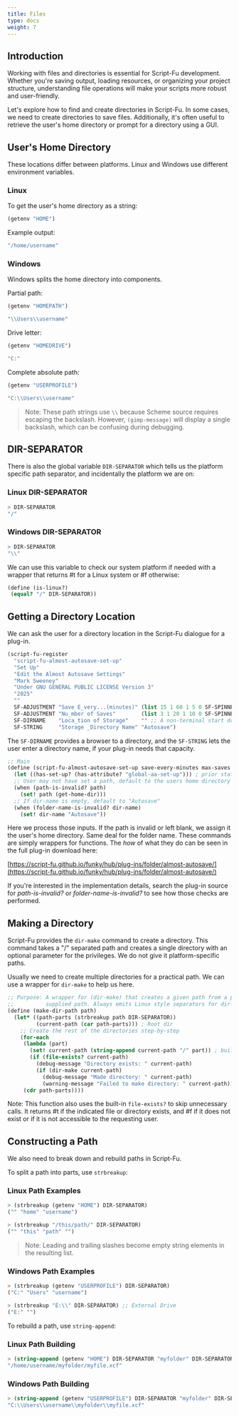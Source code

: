 ```yaml
---
title: Files
type: docs
weight: 7
---
```


## Introduction

Working with files and directories is essential for Script-Fu development. Whether you're saving output, loading resources, or organizing your project structure, understanding file operations will make your scripts more robust and user-friendly.

Let's explore how to find and create directories in Script-Fu. In some cases, we need to create directories to save files. Additionally, it's often useful to retrieve the user's home directory or prompt for a directory using a GUI.

## User's Home Directory

These locations differ between platforms. Linux and Windows use different environment variables.

### Linux

To get the user's home directory as a string:

```scheme
(getenv "HOME")
```

Example output:

```scheme
"/home/username"
```

### Windows

Windows splits the home directory into components.

Partial path:

```scheme
(getenv "HOMEPATH")
```

```scheme
"\\Users\\username"
```

Drive letter:

```scheme
(getenv "HOMEDRIVE")
```

```scheme
"C:"
```

Complete absolute path:

```scheme
(getenv "USERPROFILE")
```

```scheme
"C:\\Users\\username"
```

> Note: These path strings use `\\` because Scheme source requires escaping the backslash. However, `(gimp-message)` will display a single backslash, which can be confusing during debugging.

## DIR-SEPARATOR

There is also the global variable ```DIR-SEPARATOR``` which tells us the platform specific path separator, and incidentally the platform we are on:

### Linux DIR-SEPARATOR

```scheme
> DIR-SEPARATOR
"/"
```

### Windows DIR-SEPARATOR

```scheme
> DIR-SEPARATOR
"\\"
```

We can use this variable to check our system platform if needed with a wrapper that returns #t for a Linux system or #f otherwise:
```scheme
(define (is-linux?)
 (equal? "/" DIR-SEPARATOR))
```

## Getting a Directory Location

We can ask the user for a directory location in the Script-Fu dialogue for a plug-in.

```scheme
(script-fu-register
  "script-fu-almost-autosave-set-up"
  "Set Up"
  "Edit the Almost Autosave Settings"
  "Mark Sweeney"
  "Under GNU GENERAL PUBLIC LICENSE Version 3"
  "2025"
  ""
  SF-ADJUSTMENT "Save E_very...(minutes)" (list 15 1 60 1 5 0 SF-SPINNER)
  SF-ADJUSTMENT "Nu_mber of Saves"        (list 3 1 20 1 10 0 SF-SPINNER)
  SF-DIRNAME    "Loca_tion of Storage"    "" ;; A non-terminal start does not allow a function call here
  SF-STRING     "Storage _Directory Name" "Autosave")
```

The ```SF-DIRNAME``` provides a browser to a directory, and the ```SF-STRING``` lets the user enter a directory name, if your plug-in needs that capacity.

```scheme
;; Main
(define (script-fu-almost-autosave-set-up save-every-minutes max-saves path dir-name)
  (let ((has-set-up? (has-attribute? "global-aa-set-up"))) ; prior state
  ;; User may not have set a path, default to the users home directory
  (when (path-is-invalid? path)
    (set! path (get-home-dir)))
  ;; If dir-name is empty, default to "Autosave"
  (when (folder-name-is-invalid? dir-name)
    (set! dir-name "Autosave"))
```

Here we process those inputs. If the path is invalid or left blank, we assign it the user's home directory. Same deal for the folder name. These commands are simply wrappers for functions. The _how_ of what they do can be seen in the full plug-in download here:

[https://script-fu.github.io/funky/hub/plug-ins/folder/almost-autosave/](https://script-fu.github.io/funky/hub/plug-ins/folder/almost-autosave/)

If you're interested in the implementation details, search the plug-in source for _path-is-invalid?_ or _folder-name-is-invalid?_ to see how those checks are performed.

## Making a Directory

Script-Fu provides the ```dir-make``` command to create a directory. This command takes a "/" separated path and creates a single directory with an optional parameter for the privileges. We do not give it platform-specific paths.

Usually we need to create multiple directories for a practical path. We can use a wrapper for ```dir-make``` to help us here.

```scheme
;; Purpose: A wrapper for (dir-make) that creates a given path from a platform
;;          supplied path. Always emits Linux style separators for dir-make.
(define (make-dir-path path)
  (let* ((path-parts (strbreakup path DIR-SEPARATOR))
         (current-path (car path-parts))) ; Root dir
    ;; Create the rest of the directories step-by-step
    (for-each
     (lambda (part)
       (set! current-path (string-append current-path "/" part)) ; build the path
       (if (file-exists? current-path)
         (debug-message "Directory exists: " current-path)
         (if (dir-make current-path)
           (debug-message "Made directory: " current-path)
           (warning-message "Failed to make directory: " current-path))))
     (cdr path-parts))))
```

Note: This function also uses the built-in ```file-exists?``` to skip unnecessary calls. It returns #t if the indicated file or directory exists, and #f if it does not exist or if it is not accessible to the requesting user.

## Constructing a Path

We also need to break down and rebuild paths in Script-Fu.

To split a path into parts, use ```strbreakup```:

### Linux Path Examples

```scheme
> (strbreakup (getenv "HOME") DIR-SEPARATOR)
("" "home" "username")

> (strbreakup "/this/path/" DIR-SEPARATOR)
("" "this" "path" "")
```

> Note: Leading and trailing slashes become empty string elements in the resulting list.

### Windows Path Examples

```scheme
> (strbreakup (getenv "USERPROFILE") DIR-SEPARATOR)
("C:" "Users" "username")

> (strbreakup "E:\\" DIR-SEPARATOR) ;; External Drive
("E:" "")
```

To rebuild a path, use ```string-append```:

### Linux Path Building

```scheme
> (string-append (getenv "HOME") DIR-SEPARATOR "myfolder" DIR-SEPARATOR "myfile.xcf")
"/home/username/myfolder/myfile.xcf"
```

### Windows Path Building

```scheme
> (string-append (getenv "USERPROFILE") DIR-SEPARATOR "myfolder" DIR-SEPARATOR "myfile.xcf")
"C:\\Users\\username\\myfolder\\myfile.xcf"
```
